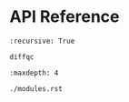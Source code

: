 # API Reference

```{autosummary}
:recursive: True

diffqc
```

```{toctree}
:maxdepth: 4

./modules.rst
```
